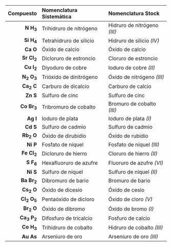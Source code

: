 |            Compuesto            | Nomenclatura Sistemática |      Nomenclatura Stock      |
|--------------------------------:|:-------------------------|:-----------------------------|
| **N<sub></sub> H<sub>3</sub>**  | Trihidruro de nitrógeno  | Hidruro de nitrógeno *(III)* |
| **Si<sub></sub> H<sub>4</sub>** | Tetrahidruro de silicio  | Hidruro de silicio *(IV)*    |
| **Ca<sub></sub> O<sub></sub>**  | Óxido de calcio          | Óxido de calcio              |
| **Sr<sub></sub> Cl<sub>2</sub>**| Dicloruro de estroncio   | Cloruro de estroncio         |
| **Cu<sub></sub> I<sub>2</sub>** | Diyoduro de cobre        | Ioduro de cobre *(II)*       |
| **N<sub>2</sub> O<sub>3</sub>** | Trióxido de dinitrógeno  | Óxido de nitrógeno *(III)*   |
| **Ca<sub>2</sub> C<sub></sub>** | Carburo de dicalcio      | Carburo de calcio            |
| **Zn<sub></sub> S<sub></sub>**  | Sulfuro de cinc          | Sulfuro de cinc              |
| **Co<sub></sub> Br<sub>3</sub>**| Tribromuro de cobalto    | Bromuro de cobalto *(III)*   |
| **Ag<sub></sub> I<sub></sub>**  | Ioduro de plata          | Ioduro de plata *(I)*        |
| **Cd<sub></sub> S<sub></sub>**  | Sulfuro de cadmio        | Sulfuro de cadmio            |
| **Rb<sub>2</sub> O<sub></sub>** | Óxido de dirubidio       | Óxido de rubidio             |
| **Ni<sub></sub> P<sub></sub>**  | Fosfato de níquel        | Fosfato de níquel *(III)*    |
| **Fe<sub></sub> Cl<sub>2</sub>**| Dicloruro de hierro      | Cloruro de hierro *(II)*     |
| **S<sub></sub> F<sub>6</sub>**  | Hexafluoruro de azufre   | Fluoruro de azufre *(VI)*    |
| **Ni<sub></sub> S<sub></sub>**  | Sulfuro de níquel        | Sulfuro de níquel *(II)*     |
| **Ba<sub></sub> Br<sub>2</sub>**| Dibromuro de bario       | Bromuro de bario             |
| **Cs<sub>2</sub> O<sub></sub>** | Óxido de dicesio         | Óxido de cesio               |
| **Cl<sub>2</sub> O<sub>5</sub>**| Pentaóxido de dicloro    | Óxido de cloro *(V)*         |
| **Br<sub>2</sub> O<sub></sub>** | Óxido de dibromo         | Óxido de bromo *(I)*         |
| **Ca<sub>3</sub> P<sub>2</sub>**| Difosfuro de tricalcio   | Fosfuro de calcio            |
| **Co<sub></sub> H<sub>3</sub>** | Trihidruro de cobalto    | Hidruro de cobalto *(III)*   |
| **Au<sub></sub> As<sub></sub>** | Arseniuro de oro         | Arseniuro de oro *(III)*     |
